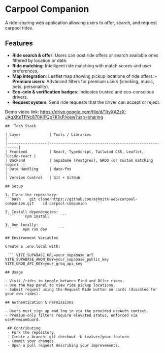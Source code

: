 # Carpool Companion   
 A ride-sharing web application allowing users to offer, search, and request carpool rides.   

## Features  
  - **Ride search & offer**: Users can post ride offers or search available ones filtered by location or date.  
   - **Ride matching**: Intelligent ride matching with match scores and user preferences.   
   - **Map integration**: Leaflet map showing pickup locations of ride offers.   - **Premium users**: Advanced filters for premium users (smoking, music, pets, personality).   
   - **Eco‑coin & verification badges**: Indicates trusted and eco-conscious drivers.   
   - **Request system**: Send ride requests that the driver can accept or reject.  
   
   Demo video link: https://drive.google.com/file/d/1ItyXA2zX-JAgXKeTFNc870KlFQp7K1kP/view?usp=sharing  
   
    ##  Tech Stack

    | Layer             | Tools / Libraries                                     |
    |------------------|--------------------------------------------------------|
    | Frontend          | React, TypeScript, Tailwind CSS, Leaflet, lucide-react |
    | Backend           | Supabase (Postgres), GROQ (or custom matching logic)  |
    | Date Handling     | date-fns                                              |
    | Version Control   | Git + GitHub      

    ## Setup  

    1. Clone the repository:      
    ```bash    git clone https://github.com/ashmita-web/carpool-companion.git    cd carpool-companion    ``` 

    2. Install dependencies:    
     ```     npm install     ```

    3. Run locally:     
    ```     npm run dev     ``` 
    
    ## Environment Variables 
    
    Create a .env.local with:

     ``` VITE_SUPABASE_URL=your_supabase_url VITE_SUPABASE_ANON_KEY=your_supabase_public_key VITE_GROQ_API_KEY=your_groq_api_key ``` 
    
    ## Usage 

    - Visit /rides to toggle between Find and Offer rides. 
    - Use the Map panel to view ride pickup locations. 
    - Submit request using the Request Ride button on cards (disabled for your own rides). 

    ## Authentication & Permissions 

    - Users must sign up and log in via the provided useAuth context. 
    - Premium-only filters require elevated status, enforced via usePremiumGuard.  

     ## Contributing 
     - Fork the repository. 
     - Create a branch: git checkout -b feature/your-feature. 
     - Commit your changes. 
     - Open a pull request describing your improvements.